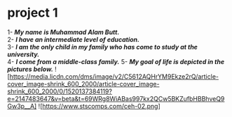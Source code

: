 # project 1
1- ***My name is Muhammad Alam Butt.***\
2- ***I have an intermediate level of education.***\
3- ***I am the only child in my family who has come to study at the university.***\
4- ***I come from a middle-class family.***
5- ***My goal of life is depicted in the pictures below.***
![https://media.licdn.com/dms/image/v2/C5612AQHrYM9Ekze2rQ/article-cover_image-shrink_600_2000/article-cover_image-shrink_600_2000/0/1520137384119?e=2147483647&v=beta&t=69WRg8WiABas997kx2QCw5BKZufbHBBhveQ9Gw3p__A]
![https://www.stscomps.com/ceh-02.png]
